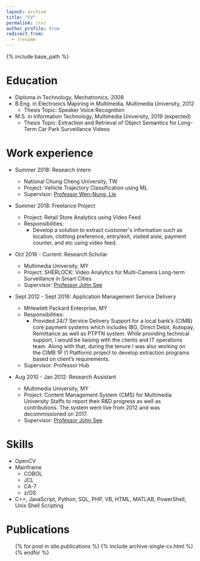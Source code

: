 ```yaml
---
layout: archive
title: "CV"
permalink: /cv/
author_profile: true
redirect_from:
  - /resume
---
```


{% include base_path %}

Education
======
* Diploma in Technology, Mechatronics, 2008
* B.Eng. in Electronics Majoring in Multimedia, Multimedia University, 2012
  * Thesis Topic: Speaker Voice Recognition 
* M.S. in Information Technology, Multimedia University, 2019 (expected)
  * Thesis Topic: Extraction and Retrieval of Object Semantics for Long-Term Car Park Surveillance Videos


Work experience
======
* Summer 2018: Research Intern
  * National Chung Cheng University, TW
  * Project: Vehicle Trajectory Classification using ML
  * Supervisor: [Professor Wen-Nung, Lie](http://www.dsp.ee.ccu.edu.tw/wnlie/)
  
* Summer 2018: Freelance Project
  * Project: Retail Store Analytics using Video Feed 
  * Responsibilities:
    * Develop a solution to extract customer's information such as location, clothing preference, entry/exit, visited aisle, payment counter, and etc using video feed.

* Oct 2016 - Current: Research Scholar
  * Multimedia University, MY
  * Project: SHERLOCK: Video Analytics for Multi-Camera Long-term Surveillance in Smart Cities
  * Supervisor: [Professor John See](http://pesona.mmu.edu.my/~johnsee/)
  
* Sept 2012 - Sept 2016: Application Management Service Delivery
  * MHewlett Packard Enterprise, MY
  * Responsibilities: 
    * Provided 24/7 Service Delivery Support for a local bank’s (CIMB) core payment systems which includes IBG, Direct Debit, Autopay, Remittance as well as PTPTN system. While providing technical support, I would be liaising with the clients and IT operations team. Along with that, during the tenure I was also working on the CIMB 1P (1 Platform) project to develop extraction programs based on client’s requirements.
  * Supervisor: Professor Hub

* Aug 2010 - Jan 2012: Research Assistant
  * Multimedia University, MY
  * Project: Content Management System (CMS) for Multimedia University Staffs to report their R&D progress as well as contributions. The system went live from 2012 and was decommissioned on 2017.
  * Supervisor: [Professor John See](http://pesona.mmu.edu.my/~johnsee/)
  
Skills
======
* OpenCV
* Mainframe
  * COBOL
  * JCL
  * CA-7
  * z/OS
* C++, JavaScript, Python, SQL, PHP, VB, HTML, MATLAB, PowerShell, Unix Shell Scripting


Publications
======
  <ul>{% for post in site.publications %}
    {% include archive-single-cv.html %}
  {% endfor %}</ul>

<!---
Talks
======
  <ul>{% for post in site.talks %}
    {% include archive-single-talk-cv.html %}
  {% endfor %}</ul>
  
Teaching
======
  <ul>{% for post in site.teaching %}
    {% include archive-single-cv.html %}
  {% endfor %}</ul>
  
Service and leadership
======
* Currently signed in to 43 different slack teams
-->

